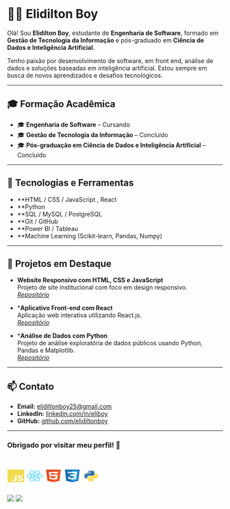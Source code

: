 # 👨‍💻 Elidilton Boy

Olá! Sou **Elidilton Boy**, estudante de **Engenharia de Software**, formado em **Gestão de Tecnologia da Informação** e pós-graduado em **Ciência de Dados e Inteligência Artificial**.

Tenho paixão por desenvolvimento de software, em front end, análise de dados e soluções baseadas em inteligência artificial. Estou sempre em busca de novos aprendizados e desafios tecnológicos.

---

## 🎓 Formação Acadêmica

- 🎓 **Engenharia de Software** – Cursando
- 🎓 **Gestão de Tecnologia da Informação** – Concluído
- 🎓 **Pós-graduação em Ciência de Dados e Inteligência Artificial** – Concluído

---

## 🚀 Tecnologias e Ferramentas

- **HTML / CSS / JavaScript , React
- **Python
- **SQL / MySQL / PostgreSQL
- **Git / GitHub
- **Power BI / Tableau
- **Machine Learning (Scikit-learn, Pandas, Numpy)


---

## 📌 Projetos em Destaque

- **Website Responsivo com HTML, CSS e JavaScript**  
  Projeto de site institucional com foco em design responsivo.  
  _[Repositório](#)_


- ***Aplicativo Front-end com React**  
  Aplicação web interativa utilizando React.js.  
  _[Repositório](#)_

- ***Análise de Dados com Python**  
  Projeto de análise exploratória de dados públicos usando Python, Pandas e Matplotlib.  
  _[Repositório](#)_




---

## 📫 Contato

- **Email:** elidiltonboy25@gmail.com
- **LinkedIn:** [linkedin.com/in/eliboy](https://www.linkedin.com/in/elidiltonboy)
- **GitHub:** [github.com/elidiltonboy](https://github.com/elidiltonboy)

---

### Obrigado por visitar meu perfil! 🚀



##

<div style="display: inline_block"><br>
  <img align="center" alt="Js" height="30" width="40" src="https://raw.githubusercontent.com/devicons/devicon/master/icons/javascript/javascript-plain.svg">
  <img align="center" alt="React" height="30" width="40" src="https://raw.githubusercontent.com/devicons/devicon/master/icons/react/react-original.svg">
  <img align="center" alt="HTML" height="30" width="40" src="https://raw.githubusercontent.com/devicons/devicon/master/icons/html5/html5-original.svg">
  <img align="center" alt="CSS" height="30" width="40" src="https://raw.githubusercontent.com/devicons/devicon/master/icons/css3/css3-original.svg">
  <img align="center" alt="Python" height="30" width="40" src="https://raw.githubusercontent.com/devicons/devicon/master/icons/python/python-original.svg">
  
</div>
  
  ##
 
<div> 
  <a href = "mailto:elidiltonboy25@gmail.com"><img src="https://img.shields.io/badge/-Gmail-%23333?style=for-the-badge&logo=gmail&logoColor=white" target="_blank"></a>
  <a href="https://www.linkedin.com/in/eliboy" target="_blank"><img src="https://img.shields.io/badge/-LinkedIn-%230077B5?style=for-the-badge&logo=linkedin&logoColor=white" target="_blank"></a> 
  
</div>
